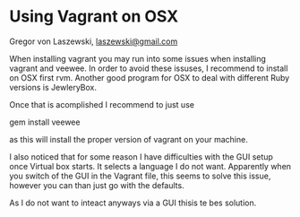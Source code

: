 Using Vagrant on OSX
====================

Gregor von Laszewski, laszewski@gmail.com

When installing vagrant you may run into some issues when installing
vagrant and veewee. In order to avoid these issuses, I recommend to
install on OSX first rvm. Another good program for OSX to deal with different Ruby versions is JewleryBox.

Once that is acomplished I recommend to just use

  gem install veewee

as this will install the proper version of vagrant on your machine.

I also noticed that for some reason I have difficulties with the GUI
setup once Virtual box starts. It selects a language I do not
want. Apparently when you switch of the GUI in the Vagrant file, this
seems to solve this issue, however you can than just go with the
defaults.

As I do not want to inteact anyways via a GUI thisis te bes solution.
 
